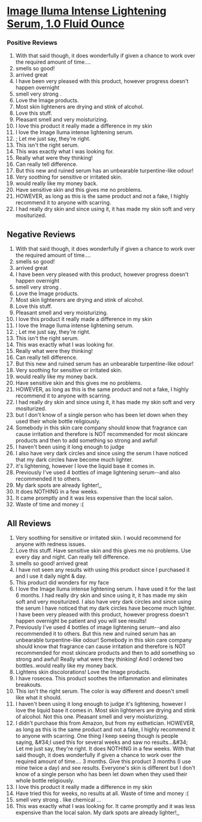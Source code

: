 # [Image Iluma Intense Lightening Serum, 1.0 Fluid Ounce](https://products.checkmycream.com/products/Image-Iluma-Intense-Lightening-Serum-1.0-Fluid-Ounce.html)

### Positive Reviews

<ol>
      <li>With that said though, it does wonderfully if given  a chance to work over the required amount of time....</li>
      <li>smells so good!</li>
      <li>arrived great</li>
      <li>I have been very pleased  with this product, however progress doesn&#x27;t happen overnight  </li>
      <li>smell very strong .</li>
      <li>Love the Image products.</li>
      <li>Most skin lighteners are drying and stink of alcohol.</li>
      <li>Love this stuff.</li>
      <li>Pleasant smell and very moisturizing.</li>
      <li>I love this product it really made a difference in my skin</li>
      <li>I love the Image Iluma intense lightening  serum.</li>
      <li>; Let me just say, they&#x27;re right.</li>
      <li>This isn&#x27;t the right serum.</li>
      <li>This was exactly what I was looking for.</li>
      <li>Really what were they thinking!</li>
      <li>Can really tell difference.</li>
      <li>But this new and ruined serum has an unbearable  turpentine-like odour!  </li>
      <li>Very soothing for sensitive or irritated skin.</li>
      <li>would really like my money back.</li>
      <li>Have sensitive skin and this gives me no problems.</li>
      <li>HOWEVER, as long as this is the same product and not a fake, I highly recommend it to anyone with scarring.</li>
      <li>I had really dry skin and since using it, it has made my skin soft and  very mositurized.</li>
</ol>


<h2>Negative Reviews</h2>
<ol>
<li> With that said though, it does wonderfully if given  a chance to work over the required amount of time....</li>
<li> smells so good!</li>
<li> arrived great</li>
<li> I have been very pleased  with this product, however progress doesn&#x27;t happen overnight  </li>
<li> smell very strong .</li>
<li> Love the Image products.</li>
<li> Most skin lighteners are drying and stink of alcohol.</li>
<li> Love this stuff.</li>
<li> Pleasant smell and very moisturizing.</li>
<li> I love this product it really made a difference in my skin</li>
<li> I love the Image Iluma intense lightening  serum.</li>
<li> ; Let me just say, they&#x27;re right.</li>
<li> This isn&#x27;t the right serum.</li>
<li> This was exactly what I was looking for.</li>
<li> Really what were they thinking!</li>
<li> Can really tell difference.</li>
<li> But this new and ruined serum has an unbearable  turpentine-like odour!  </li>
<li> Very soothing for sensitive or irritated skin.</li>
<li> would really like my money back.</li>
<li> Have sensitive skin and this gives me no problems.</li>
<li> HOWEVER, as long as this is the same product and not a fake, I highly recommend it to anyone with scarring.</li>
<li> I had really dry skin and since using it, it has made my skin soft and  very mositurized.</li>
<li> but I don&#x27;t know of a single person who has been let down when they used their whole bottle religiously.</li>
<li> Somebody in this skin care company should know that fragrance can cause irritation and therefore is NOT recommended for most skincare products and then to add something so strong and awful!</li>
<li> I haven&#x27;t been using it long enough to judge</li>
<li> I also have very dark circles and since using the serum I have noticed that my dark circles have become much lighter.</li>
<li> it&#x27;s lightening, however I love the liquid base it comes in.</li>
<li> Previously I&#x27;ve used 4 bottles of image lightening serum--and also recommended it to others.</li>
<li> My dark spots are already lighter!,,</li>
<li> It does NOTHING in a few weeks.</li>
<li> It came promptly and it was less expensive than the local salon.  </li>
<li> Waste of time and money :(</li>
</ol>

<h2>All Reviews</h2>

<ol>
    <li> Very soothing for sensitive or irritated skin. I would recommend for anyone with redness issues.</li>
    <li> Love this stuff. Have sensitive skin and this gives me no problems. Use every day and night. Can really tell difference.</li>
    <li> smells so good! arrived great</li>
    <li> I have not seen any results with using this product since I purchased it and I use it daily night &amp; day.</li>
    <li> This product did wonders for my face</li>
    <li> I love the Image Iluma intense lightening  serum. I have used it for the last 6 months. I had really dry skin and since using it, it has made my skin soft and  very mositurized. I also have very dark circles and since using the serum I have noticed that my dark circles have become much lighter. I have been very pleased  with this product, however progress doesn&#x27;t happen overnight  be patient  and you will see results!</li>
    <li> Previously I&#x27;ve used 4 bottles of image lightening serum--and also recommended it to others. But this new and ruined serum has an unbearable  turpentine-like odour!  Somebody in this skin care company should know that fragrance can cause irritation and therefore is NOT recommended for most skincare products and then to add something so strong and awful! Really what were they thinking! And I ordered two bottles..would really like my money back.</li>
    <li> Lightens skin discolorations!  Love the Image products.</li>
    <li> I have rosecea. This product soothes the inflammation and eliminates breakouts.</li>
    <li> This isn&#x27;t the right serum. The color is way different and doesn&#x27;t smell like what it should.</li>
    <li> I haven&#x27;t been using it long enough to judge it&#x27;s lightening, however I love the liquid base it comes in. Most skin lighteners are drying and stink of alcohol. Not this one. Pleasant smell and very moisturizing.</li>
    <li> I didn&#x27;t purchase this from Amazon, but from my esthetician. HOWEVER, as long as this is the same product and not a fake, I highly recommend it to anyone with scarring. One thing I keep seeing though is people saying, &amp;#34;I used this for several weeks and saw no results...&amp;#34; Let me just say, they&#x27;re right. It does NOTHING in a few weeks. With that said though, it does wonderfully if given  a chance to work over the required amount of time.... 3 months. Give this product 3 months (I use mine twice a day) and see results. Everyone&#x27;s skin is different but I don&#x27;t know of a single person who has been let down when they used their whole bottle religiously.</li>
    <li> I love this product it really made a difference in my skin</li>
    <li> Have tried this for weeks, no results at all. Waste of time and money :(</li>
    <li> smell very strong . like chemical ...</li>
    <li> This was exactly what I was looking for. It came promptly and it was less expensive than the local salon.  My dark spots are already lighter!,,</li>
</ol>




